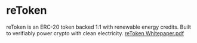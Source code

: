# reToken
reToken is an ERC-20 token backed 1:1 with renewable energy credits. Built to verifiably power crypto with clean electricity.
[reToken Whitepaper.pdf](https://github.com/billykuhn/reToken/files/6951349/reToken.Whitepaper.pdf)
